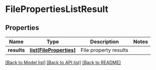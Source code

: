 # FilePropertiesListResult

## Properties
Name | Type | Description | Notes
------------ | ------------- | ------------- | -------------
**results** | [**list[FileProperties]**](FileProperties.md) | File property results | 

[[Back to Model list]](../README.md#documentation-for-models) [[Back to API list]](../README.md#documentation-for-api-endpoints) [[Back to README]](../README.md)

